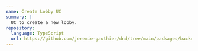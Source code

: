 ```yaml
---
name: Create Lobby UC
summary: |
  UC to create a new lobby.
repository:
  language: TypeScript
  url: https://github.com/jeremie-gauthier/dnd/tree/main/packages/backend/src/lobby/create-lobby
---
```


<NodeGraph />

